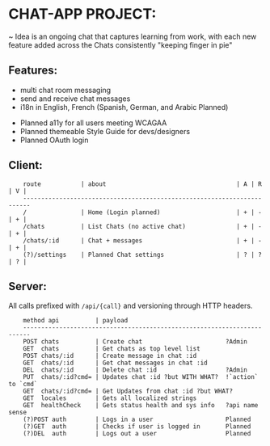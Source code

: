 # CHAT-APP PROJECT:
	
~ Idea is an ongoing chat that captures learning from work, with each new 
	  feature added across the Chats consistently "keeping finger in pie"

## Features:

+ multi chat room messaging
+ send and receive chat messages
+ i18n in English, French (Spanish, German, and Arabic Planned)
- Planned a11y for all users meeting WCAGAA
- Planned themeable Style Guide for devs/designers
- Planned OAuth login

## Client:

```
    route			| about									   | A | R | V |
    ------------------------------------------------------------------------    
    /				| Home (Login planned)					   | + | - | + | 
    /chats			| List Chats (no active chat)			   | + | - | + |
    /chats/:id		| Chat + messages						   | + | - | + |
    (?)/settings	| Planned Chat settings					   | ? | ? | ? |
```

## Server:

All calls prefixed with `/api/{call}` and versioning through HTTP headers.

```
    method api			| payload
    ------------------------------------------------------------------------    
    POST chats			| Create chat						?Admin
    GET  chats			| Get chats as top level list
    POST chats/:id		| Create message in chat :id
    GET  chats/:id		| Get chat messages in chat :id
    DEL  chats/:id		| Delete chat :id					?Admin
    PUT  chats/:id?cmd=	| Updates chat :id ?but WITH WHAT?	!`action` to `cmd`
    GET  chats/:id?cmd=	| Get Updates from chat :id ?but WHAT?
    GET  locales		| Gets all localized strings
    GET  healthCheck	| Gets status health and sys info	?api name sense
    (?)POST auth		| Logs in a user					Planned
    (?)GET  auth		| Checks if user is logged in		Planned
    (?)DEL  auth		| Logs out a user					Planned
```